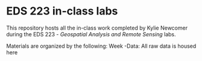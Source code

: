 # EDS 223 in-class labs

This repository hosts all the in-class work completed by Kylie Newcomer during the EDS 223 - *Geospatial Analysis and Remote Sensing* labs.

Materials are organized by the following:
Week
-Data: All raw data is housed here

